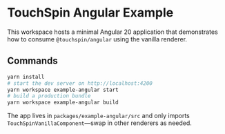 # TouchSpin Angular Example

This workspace hosts a minimal Angular 20 application that demonstrates how to consume `@touchspin/angular` using the vanilla renderer.

## Commands

```bash
yarn install
# start the dev server on http://localhost:4200
yarn workspace example-angular start
# build a production bundle
yarn workspace example-angular build
```

The app lives in `packages/example-angular/src` and only imports `TouchSpinVanillaComponent`—swap in other renderers as needed.
